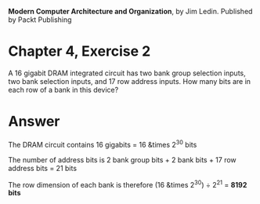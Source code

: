 __Modern Computer Architecture and Organization__, by Jim Ledin. Published by Packt Publishing
# Chapter 4, Exercise 2

A 16 gigabit DRAM integrated circuit has two bank group selection inputs, two bank selection inputs, and 17 row address inputs. How many bits are in each row of a bank in this device?

# Answer
The DRAM circuit contains 16 gigabits = 16 &times 2<sup>30</sup> bits

The number of address bits is 2 bank group bits + 2 bank bits + 17 row address bits = 21 bits

The row dimension of each bank is therefore (16 &times 2<sup>30</sup>) &divide; 2<sup>21</sup> = **8192 bits**

